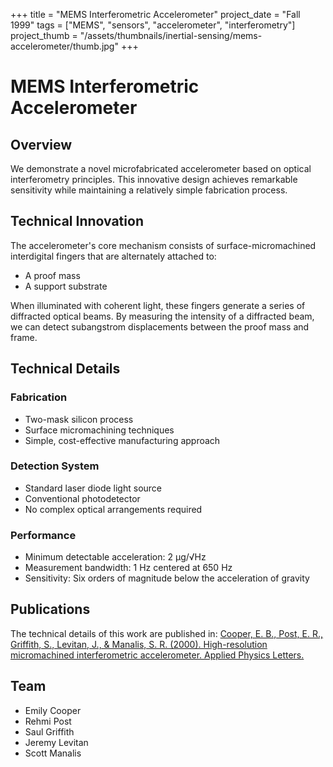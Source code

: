 +++
title = "MEMS Interferometric Accelerometer"
project_date = "Fall 1999"
tags = ["MEMS", "sensors", "accelerometer", "interferometry"]
project_thumb = "/assets/thumbnails/inertial-sensing/mems-accelerometer/thumb.jpg"
+++

# MEMS Interferometric Accelerometer

## Overview

We demonstrate a novel microfabricated accelerometer based on optical interferometry principles. This innovative design achieves remarkable sensitivity while maintaining a relatively simple fabrication process.

## Technical Innovation

The accelerometer's core mechanism consists of surface-micromachined interdigital fingers that are alternately attached to:
- A proof mass
- A support substrate

When illuminated with coherent light, these fingers generate a series of diffracted optical beams. By measuring the intensity of a diffracted beam, we can detect subangstrom displacements between the proof mass and frame.

## Technical Details

### Fabrication
- Two-mask silicon process
- Surface micromachining techniques
- Simple, cost-effective manufacturing approach

### Detection System
- Standard laser diode light source
- Conventional photodetector
- No complex optical arrangements required

### Performance
- Minimum detectable acceleration: 2 µg/√Hz
- Measurement bandwidth: 1 Hz centered at 650 Hz
- Sensitivity: Six orders of magnitude below the acceleration of gravity

## Publications

The technical details of this work are published in:
[Cooper, E. B., Post, E. R., Griffith, S., Levitan, J., & Manalis, S. R. (2000). High-resolution micromachined interferometric accelerometer. Applied Physics Letters.](cooper_APL_2000.pdf)

## Team

- Emily Cooper
- Rehmi Post
- Saul Griffith
- Jeremy Levitan
- Scott Manalis